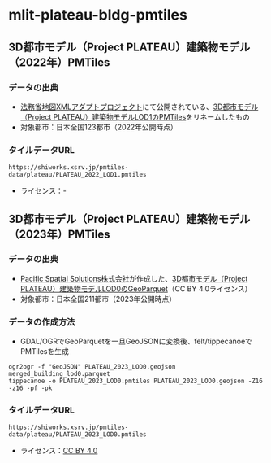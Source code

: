 # mlit-plateau-bldg-pmtiles
## 3D都市モデル（Project PLATEAU）建築物モデル（2022年）PMTiles
### データの出典
- [法務省地図XMLアダプトプロジェクト](https://github.com/amx-project)にて公開されている、[3D都市モデル（Project PLATEAU）建築物モデルLOD1のPMTiles](https://github.com/amx-project/apb)をリネームしたもの
- 対象都市：日本全国123都市（2022年公開時点）
### タイルデータURL
```
https://shiworks.xsrv.jp/pmtiles-data/plateau/PLATEAU_2022_LOD1.pmtiles
```
- ライセンス：-

## 3D都市モデル（Project PLATEAU）建築物モデル（2023年）PMTiles
### データの出典
- [Pacific Spatial Solutions株式会社](https://pacificspatial.com/)が作成した、[3D都市モデル（Project PLATEAU）建築物モデルLOD0のGeoParquet](https://beta.source.coop/repositories/pacificspatial/flateau/description/)（CC BY 4.0ライセンス）
- 対象都市：日本全国211都市（2023年公開時点）
### データの作成方法
- GDAL/OGRでGeoParquetを一旦GeoJSONに変換後、felt/tippecanoeでPMTilesを生成
```
ogr2ogr -f "GeoJSON" PLATEAU_2023_LOD0.geojson merged_building_lod0.parquet
tippecanoe -o PLATEAU_2023_LOD0.pmtiles PLATEAU_2023_LOD0.geojson -Z16 -z16 -pf -pk
```
### タイルデータURL
```
https://shiworks.xsrv.jp/pmtiles-data/plateau/PLATEAU_2023_LOD0.pmtiles
```
- ライセンス：[CC BY 4.0](https://creativecommons.org/licenses/by/4.0/)
